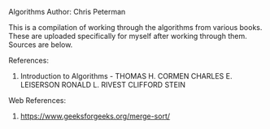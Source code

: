Algorithms
Author: Chris Peterman

This is a compilation of working through the algorithms from various books. These are uploaded specifically for myself after working through them. Sources are below.

References: 
1. Introduction to Algorithms - THOMAS H. CORMEN CHARLES E. LEISERSON RONALD L. RIVEST CLIFFORD STEIN

Web References:
1. https://www.geeksforgeeks.org/merge-sort/